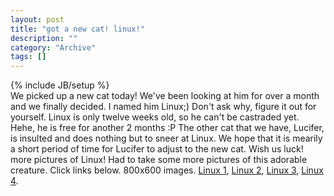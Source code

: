 ```yaml
--- 
layout: post 
title: "got a new cat! linux!"
description: ""
category: "Archive"
tags: []
---
```

{% include JB/setup %}  
We picked up a new cat today! We've been looking at him for over a month and we finally decided. I named him Linux;) Don't ask why, figure it out for yourself. Linux is only twelve weeks old, so he can't be castraded yet. Hehe, he is free for another 2 months :P
 The other cat that we have, Lucifer, is insulted and does nothing but to sneer at Linux. We hope that it is mearily a short period of time for Lucifer to adjust to the new cat. Wish us luck!
<span class="medium">more pictures of Linux!</span>
Had to take some more pictures of this adorable creature. Click links below. 800x600 images.
<a href="/assets/img/linux3.png" alt="linux">Linux 1</a>, <a href="/assets/img/linux4.png" alt="linux1">Linux 2</a>, <a href="/assets/img/linux5.png" alt="linux2">Linux 3</a>, <a href="/assets/img/linux6.png" alt="linux3">Linux 4</a>.
